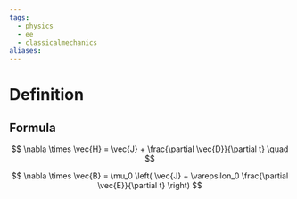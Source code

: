```yaml
---
tags:
  - physics
  - ee
  - classicalmechanics
aliases:
---
```

# Definition


## Formula 
$$
\nabla \times \vec{H} = \vec{J} + \frac{\partial \vec{D}}{\partial t} 
\quad 
$$


$$
\nabla \times \vec{B} = \mu_0 \left( \vec{J} + \varepsilon_0 \frac{\partial \vec{E}}{\partial t} \right)
$$
